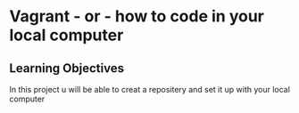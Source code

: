 # Vagrant - or - how to code in your local computer

## Learning Objectives

In this project u will be able to creat a repositery and set it up with your local computer 
